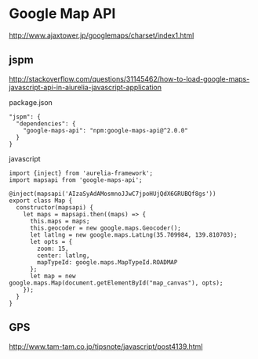 # Google Map API
http://www.ajaxtower.jp/googlemaps/charset/index1.html

## jspm
http://stackoverflow.com/questions/31145462/how-to-load-google-maps-javascript-api-in-aiurelia-javascript-application

package.json

    "jspm": {  
      "dependencies": {  
        "google-maps-api": "npm:google-maps-api@^2.0.0"  
      }  
    }  

javascript

    import {inject} from 'aurelia-framework';
    import mapsapi from 'google-maps-api';
    
    @inject(mapsapi('AIzaSyAdAMosmnoJJwC7jpoHUjQdX6GRUBQf8gs'))
    export class Map {
      constructor(mapsapi) {
        let maps = mapsapi.then((maps) => {
          this.maps = maps;
          this.geocoder = new google.maps.Geocoder();
          let latlng = new google.maps.LatLng(35.709984, 139.810703);
          let opts = {
            zoom: 15,
            center: latlng,
            mapTypeId: google.maps.MapTypeId.ROADMAP
          };
          let map = new google.maps.Map(document.getElementById("map_canvas"), opts);
        });
      }
    }

## GPS
http://www.tam-tam.co.jp/tipsnote/javascript/post4139.html